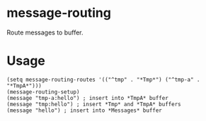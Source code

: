 # message-routing

Route messages to buffer.

# Usage

``` emacs-lisp
(setq message-routing-routes '(("^tmp" . "*Tmp*") ("^tmp-a" . "*TmpA*")))
(message-routing-setup)
(message "tmp-a:hello") ; insert into *TmpA* buffer
(message "tmp:hello") ; insert *Tmp* and *TmpA* buffers
(message "hello") ; insert into *Messages* buffer
```
